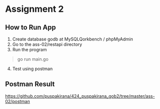 # Assignment 2

## How to Run App
1. Create database godb at MySQLQorkbench / phpMyAdmin
2. Go to the ass-02/restapi directory
3. Run the program

> go run main.go

4. Test using postman

## Postman Result

https://github.com/puspakirana/424_puspakirana_gob2/tree/master/ass-02/postman
